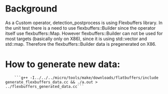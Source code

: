 # Background
As a Custom operator, detection_postprocess is using Flexbuffers library.
In the unit test there is a need to use flexbuffers::Builder since the operator itself use flexbuffers::Map.
However flexbuffers::Builder can not be used for most targets (basically only on X86), since it is using std::vector and std::map.
Therefore the flexbuffers::Builder data is pregenerated on X86.

# How to generate new data:
```
    ```g++ -I../../../micro/tools/make/downloads/flatbuffers/include generate_flexbuffers_data.cc && ./a.out > ../flexbuffers_generated_data.cc```

```
